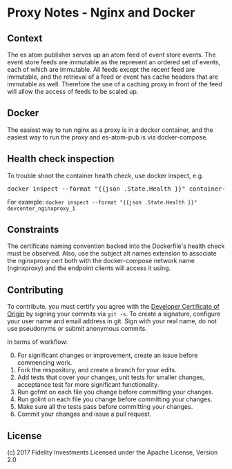 # Proxy Notes - Nginx and Docker

## Context

The es atom publisher serves up an atom feed of event store events. The
event store feeds are immutable as the represent an ordered set of 
events, each of which are immutable. All feeds except the recent
feed are immutable, and the retrieval of a feed or event has
cache headers that are immutable as well. Therefore the use of 
a caching proxy in front of the feed will allow the access of 
feeds to be scaled up.

## Docker

The easiest way to run nginx as a proxy is in a docker container,
and the easiest way to run the proxy and es-atom-pub is via 
docker-compose.

## Health check inspection

To trouble shoot the container health check, use docker inspect, e.g.

<pre>
docker inspect --format "{{json .State.Health }}" container-name
</pre>

For example: `docker inspect --format "{{json .State.Health }}" devcenter_nginxproxy_1`

## Constraints

The certificate naming convention backed into the Dockerfile's health
check must be observed. Also, use the subject alt names extension to 
associate the nginxproxy cert both with the docker-compose network
name (nginxproxy) and the endpoint clients will access it using.

## Contributing

To contribute, you must certify you agree with the [Developer Certificate of Origin](http://developercertificate.org/)
by signing your commits via `git -s`. To create a signature, configure your user name and email address in git.
Sign with your real name, do not use pseudonyms or submit anonymous commits.


In terms of workflow:

0. For significant changes or improvement, create an issue before commencing work.
1. Fork the respository, and create a branch for your edits.
2. Add tests that cover your changes, unit tests for smaller changes, acceptance test
for more significant functionality.
3. Run gofmt on each file you change before committing your changes.
4. Run golint on each file you change before committing your changes.
5. Make sure all the tests pass before committing your changes.
6. Commit your changes and issue a pull request.

## License

(c) 2017 Fidelity Investments
Licensed under the Apache License, Version 2.0

